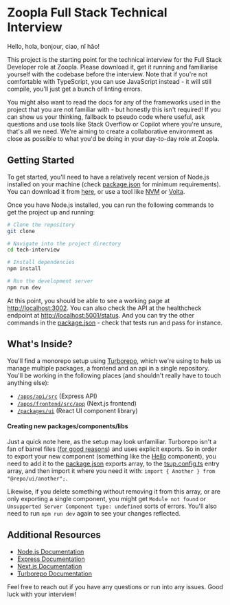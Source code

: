 # Zoopla Full Stack Technical Interview

Hello, hola, bonjour, ciao, nǐ hǎo!

This project is the starting point for the technical interview for the Full Stack Developer role at Zoopla. Please download it, get it running and familiarise yourself with the codebase before the interview. Note that if you're not comfortable with TypeScript, you can use JavaScript instead - it will still compile, you'll just get a bunch of linting errors.

You might also want to read the docs for any of the frameworks used in the project that you are not familiar with - but honestly this isn't required! If you can show us your thinking, fallback to pseudo code where useful, ask questions and use tools like Stack Overflow or Copilot where you're unsure, that's all we need. We're aiming to create a collaborative environment as close as possible to what you'd be doing in your day-to-day role at Zoopla.

## Getting Started

To get started, you'll need to have a relatively recent version of Node.js installed on your machine (check [package.json](./package.json) for minimum requirements). You can download it from [here](https://nodejs.org/en/download/), or use a tool like [NVM](https://github.com/nvm-sh/nvm) or [Volta](https://volta.sh/).

Once you have Node.js installed, you can run the following commands to get the project up and running:

```bash
# Clone the repository
git clone

# Navigate into the project directory
cd tech-interview

# Install dependencies
npm install

# Run the development server
npm run dev
```

At this point, you should be able to see a working page at [http://localhost:3002](http://localhost:3002). You can also check the API at the healthcheck endpoint at [http://localhost:5001/status](http://localhost:5001/status). And you can try the other commands in the [package.json](./package.json) - check that tests run and pass for instance.

## What's Inside?

You'll find a monorepo setup using [Turborepo](https://turbo.build/repo/docs), which we're using to help us manage multiple packages, a frontend and an api in a single repository. You'll be working in the following places (and shouldn't really have to touch anything else):

- [`/apps/api/src`](./apps/api/src) (Express API)
- [`/apps/frontend/src/app`](./apps/frontend/src/app) (Next.js frontend)
- [`/packages/ui`](./packages/ui) (React UI component library)

#### Creating new packages/components/libs

Just a quick note here, as the setup may look unfamiliar. Turborepo isn't a fan of barrel files ([for good reasons](https://turbo.build/repo/docs/guides/tools/typescript#creating-entrypoints-to-the-package)) and uses explicit exports. So in order to export your new component (something like the [Hello](packages/ui/src/hello/index.tsx) component), you need to add it to the [package.json](packages/ui/package.json) exports array, to the [tsup.config.ts](packages/ui/tsup.config.ts) entry array, and then import it where you need it with: `import { Another } from "@repo/ui/another";`.

Likewise, if you delete something without removing it from this array, or are only exporting a single component, you might get `Module not found` or `Unsupported Server Component type: undefined` sorts of errors. You'll also need to run `npm run dev` again to see your changes reflected.

## Additional Resources

- [Node.js Documentation](https://nodejs.org/en/docs/)
- [Express Documentation](https://expressjs.com/en/starter/installing.html)
- [Next.js Documentation](https://nextjs.org/docs)
- [Turborepo Documentation](https://turbo.build/repo/docs)

Feel free to reach out if you have any questions or run into any issues. Good luck with your interview!
